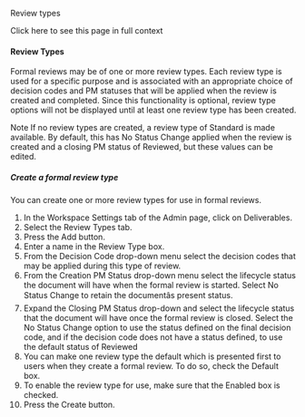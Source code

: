Review types

Click here to see this page in full context

####  Review Types

Formal reviews may be of one or more review types. Each review type is used
for a specific purpose and is associated with an appropriate choice of
decision codes and PM statuses that will be applied when the review is created
and completed. Since this functionality is optional, review type options will
not be displayed until at least one review type has been created.

Note  If no review types are created, a review type of Standard is made
available. By default, this has No Status Change applied when the review is
created and a closing PM status of Reviewed, but these values can be edited.

#####  Create a formal review type

You can create one or more review types for use in formal reviews.

  1. In the Workspace Settings tab of the Admin page, click on Deliverables. 
  2. Select the Review Types tab. 
  3. Press the Add button. 
  4. Enter a name in the Review Type box. 
  5. From the Decision Code drop-down menu select the decision codes that may be applied during this type of review. 
  6. From the Creation PM Status drop-down menu select the lifecycle status the document will have when the formal review is started. Select No Status Change to retain the documentâs present status. 
  7. Expand the Closing PM Status drop-down and select the lifecycle status that the document will have once the formal review is closed. Select the No Status Change option to use the status defined on the final decision code, and if the decision code does not have a status defined, to use the default status of Reviewed 
  8. You can make one review type the default which is presented first to users when they create a formal review. To do so, check the Default box. 
  9. To enable the review type for use, make sure that the Enabled box is checked. 
  10. Press the Create button. 

